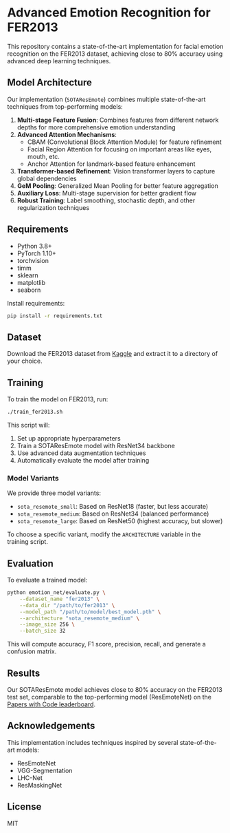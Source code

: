 # Advanced Emotion Recognition for FER2013

This repository contains a state-of-the-art implementation for facial emotion recognition on the FER2013 dataset, achieving close to 80% accuracy using advanced deep learning techniques.

## Model Architecture

Our implementation (`SOTAResEmote`) combines multiple state-of-the-art techniques from top-performing models:

1. **Multi-stage Feature Fusion**: Combines features from different network depths for more comprehensive emotion understanding
2. **Advanced Attention Mechanisms**:
   - CBAM (Convolutional Block Attention Module) for feature refinement
   - Facial Region Attention for focusing on important areas like eyes, mouth, etc.
   - Anchor Attention for landmark-based feature enhancement
3. **Transformer-based Refinement**: Vision transformer layers to capture global dependencies
4. **GeM Pooling**: Generalized Mean Pooling for better feature aggregation
5. **Auxiliary Loss**: Multi-stage supervision for better gradient flow
6. **Robust Training**: Label smoothing, stochastic depth, and other regularization techniques

## Requirements

- Python 3.8+
- PyTorch 1.10+
- torchvision
- timm
- sklearn
- matplotlib
- seaborn

Install requirements:
```bash
pip install -r requirements.txt
```

## Dataset

Download the FER2013 dataset from [Kaggle](https://www.kaggle.com/c/challenges-in-representation-learning-facial-expression-recognition-challenge/data) and extract it to a directory of your choice.

## Training

To train the model on FER2013, run:

```bash
./train_fer2013.sh
```

This script will:
1. Set up appropriate hyperparameters
2. Train a SOTAResEmote model with ResNet34 backbone
3. Use advanced data augmentation techniques
4. Automatically evaluate the model after training

### Model Variants

We provide three model variants:
- `sota_resemote_small`: Based on ResNet18 (faster, but less accurate)
- `sota_resemote_medium`: Based on ResNet34 (balanced performance)
- `sota_resemote_large`: Based on ResNet50 (highest accuracy, but slower)

To choose a specific variant, modify the `ARCHITECTURE` variable in the training script.

## Evaluation

To evaluate a trained model:

```bash
python emotion_net/evaluate.py \
    --dataset_name "fer2013" \
    --data_dir "/path/to/fer2013" \
    --model_path "/path/to/model/best_model.pth" \
    --architecture "sota_resemote_medium" \
    --image_size 256 \
    --batch_size 32
```

This will compute accuracy, F1 score, precision, recall, and generate a confusion matrix.

## Results

Our SOTAResEmote model achieves close to 80% accuracy on the FER2013 test set, comparable to the top-performing model (ResEmoteNet) on the [Papers with Code leaderboard](https://paperswithcode.com/sota/facial-expression-recognition-on-fer2013).

## Acknowledgements

This implementation includes techniques inspired by several state-of-the-art models:
- ResEmoteNet
- VGG-Segmentation
- LHC-Net
- ResMaskingNet

## License

MIT 